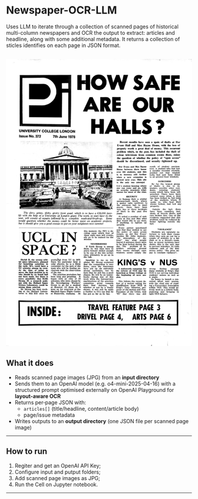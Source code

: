 # Newspaper-OCR-LLM
Uses LLM to iterate through a collection of scanned pages of historical multi-column newspapers and OCR the output to extract: articles and headline, along with some additional metadata. It returns a collection of sticles identifies on each page in JSON format. 

![Sample Pi Magazine page](pages/Pi-Newspaper-1978-1.jpg)
---

## What it does

- Reads scanned page images (JPG) from an **input directory**
- Sends them to an OpenAI model (e.g. o4-mini-2025-04-16) with a structured prompt optimised externally on OpenAI Playground for **layout‑aware OCR**
- Returns per‑page JSON with:
  - `articles[]` (title/headline, content/article body)
  - page/issue metadata
- Writes outputs to an **output directory** (one JSON file per scanned page image)

---

## How to run

1. Regiter and get an OpenAI API Key;
2. Configure input and putput folders;
3. Add scanned page images as JPG;
4. Run the Cell on Jupyter notebook.

---